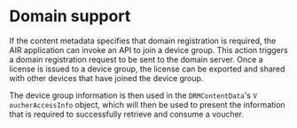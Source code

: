 # Domain support

If the content metadata specifies that domain registration is required, the AIR
application can invoke an API to join a device group. This action triggers a
domain registration request to be sent to the domain server. Once a license is
issued to a device group, the license can be exported and shared with other
devices that have joined the device group.

The device group information is then used in the `DRMContentData`'s `V`
`oucherAccessInfo` object, which will then be used to present the information
that is required to successfully retrieve and consume a voucher.

